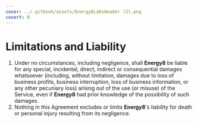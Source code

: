 ```yaml
---
cover: ../.gitbook/assets/Energy8LabsHeader (2).png
coverY: 0
---
```


# Limitations and Liability

1. Under no circumstances, including negligence, shall **Energy8** be liable for any special, incidental, direct, indirect or consequential damages whatsoever (including, without limitation, damages due to loss of business profits, business interruption, loss of business information, or any other pecuniary loss) arising out of the use (or misuse) of the Service, even if **Energy8** had prior knowledge of the possibility of such damages.
2. Nothing in this Agreement excludes or limits **Energy8**'s liability for death or personal injury resulting from its negligence.
